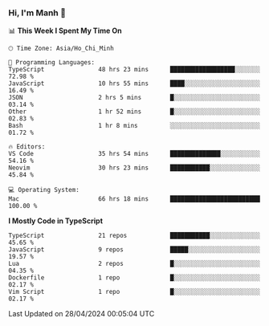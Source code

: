 ### Hi, I'm Manh 👋

<!--START_SECTION:waka-->
📊 **This Week I Spent My Time On** 

```text
🕑︎ Time Zone: Asia/Ho_Chi_Minh

💬 Programming Languages: 
TypeScript               48 hrs 23 mins      ██████████████████░░░░░░░   72.98 % 
JavaScript               10 hrs 55 mins      ████░░░░░░░░░░░░░░░░░░░░░   16.49 % 
JSON                     2 hrs 5 mins        █░░░░░░░░░░░░░░░░░░░░░░░░   03.14 % 
Other                    1 hr 52 mins        █░░░░░░░░░░░░░░░░░░░░░░░░   02.83 % 
Bash                     1 hr 8 mins         ░░░░░░░░░░░░░░░░░░░░░░░░░   01.72 % 

🔥 Editors: 
VS Code                  35 hrs 54 mins      ██████████████░░░░░░░░░░░   54.16 % 
Neovim                   30 hrs 23 mins      ███████████░░░░░░░░░░░░░░   45.84 % 

💻 Operating System: 
Mac                      66 hrs 18 mins      █████████████████████████   100.00 % 
```

**I Mostly Code in TypeScript** 

```text
TypeScript               21 repos            ███████████░░░░░░░░░░░░░░   45.65 % 
JavaScript               9 repos             █████░░░░░░░░░░░░░░░░░░░░   19.57 % 
Lua                      2 repos             █░░░░░░░░░░░░░░░░░░░░░░░░   04.35 % 
Dockerfile               1 repo              █░░░░░░░░░░░░░░░░░░░░░░░░   02.17 % 
Vim Script               1 repo              █░░░░░░░░░░░░░░░░░░░░░░░░   02.17 % 
```




 Last Updated on 28/04/2024 00:05:04 UTC
<!--END_SECTION:waka-->
